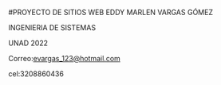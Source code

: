 #PROYECTO DE SITIOS WEB
EDDY MARLEN VARGAS GÓMEZ


INGENIERIA DE SISTEMAS

UNAD 2022

Correo:evargas_123@hotmail.com

cel:3208860436
